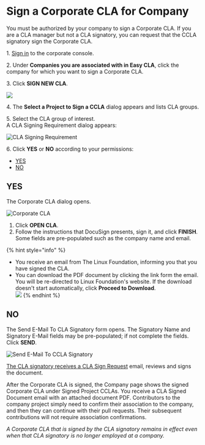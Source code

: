 # Sign a Corporate CLA for Company

You must be authorized by your company to sign a Corporate CLA. If you are a CLA manager but not a CLA signatory, you can request that the CCLA signatory sign the Corporate CLA.

1\. [Sign in](sign-in-to-the-easycla-corporate-console.md) to the corporate console.

2\. Under **Companies you are associated with in Easy CLA**, click the company for which you want to sign a Corporate CLA.

3\. Click **SIGN NEW CLA**.

![](broken-reference)

4\. The **Select a Project to Sign a CCLA** dialog appears and lists CLA groups.

5\. Select the CLA group of interest.\
A CLA Signing Requirement dialog appears:

![CLA Signing Requirement](broken-reference)

6\. Click **YES** or **NO** according to your permissions:

* [YES](sign-a-corporate-cla-for-company.md#yes)
* [NO](sign-a-corporate-cla-for-company.md#no)

## YES <a href="#yes" id="yes"></a>

The Corporate CLA dialog opens.

![Corporate CLA](broken-reference)

1. Click **OPEN CLA**.
2. Follow the instructions that DocuSign presents, sign it, and click **FINISH**. Some fields are pre-populated such as the company name and email.

{% hint style="info" %}
* You receive an email from The Linux Foundation, informing you that you have signed the CLA.
* You can download the PDF document by clicking the link form the email. You will be re-directed to Linux Foundation's website. If the download doesn't start automatically, click **Proceed to Download**.\
  ![](broken-reference)
{% endhint %}

## NO <a href="#no" id="no"></a>

The Send E-Mail To CLA Signatory form opens. The Signatory Name and Signatory E-Mail fields may be pre-populated; if not complete the fields. Click **SEND**.

![Send E-Mail To CCLA Signatory](broken-reference)

​[The CLA signatory receives a CLA Sign Request](../cla-signatories/review-and-sign-a-corporate-cla-by-request.md) email, reviews and signs the document.

After the Corporate CLA is signed, the Company page shows the signed Corporate CLA under Signed Project CCLAs. You receive a CLA Signed Document email with an attached document PDF. Contributors to the company project simply need to confirm their association to the company, and then they can continue with their pull requests. Their subsequent contributions will not require association confirmations.

_A Corporate CLA that is signed by the CLA signatory remains in effect even when that CLA signatory is no longer employed at a company._

